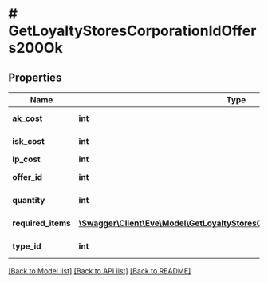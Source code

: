 # # GetLoyaltyStoresCorporationIdOffers200Ok

## Properties

Name | Type | Description | Notes
------------ | ------------- | ------------- | -------------
**ak_cost** | **int** | Analysis kredit cost | [optional] 
**isk_cost** | **int** | isk_cost integer | 
**lp_cost** | **int** | lp_cost integer | 
**offer_id** | **int** | offer_id integer | 
**quantity** | **int** | quantity integer | 
**required_items** | [**\Swagger\Client\Eve\Model\GetLoyaltyStoresCorporationIdOffersRequiredItem[]**](GetLoyaltyStoresCorporationIdOffersRequiredItem.md) | required_items array | 
**type_id** | **int** | type_id integer | 

[[Back to Model list]](../../README.md#documentation-for-models) [[Back to API list]](../../README.md#documentation-for-api-endpoints) [[Back to README]](../../README.md)


